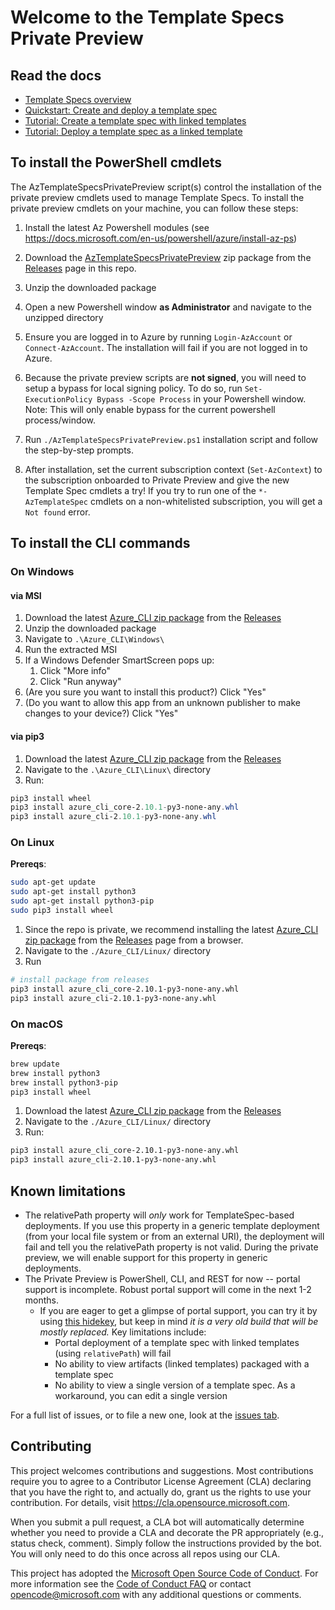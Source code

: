 # Welcome to the Template Specs Private Preview

## Read the docs

* [Template Specs overview](https://docs.microsoft.com/azure/azure-resource-manager/templates/template-specs)
* [Quickstart: Create and deploy a template spec](https://docs.microsoft.com/azure/azure-resource-manager/templates/quickstart-create-template-specs)
* [Tutorial: Create a template spec with linked templates](https://docs.microsoft.com/azure/azure-resource-manager/templates/template-specs-create-linked)
* [Tutorial: Deploy a template spec as a linked template](https://docs.microsoft.com/azure/azure-resource-manager/templates/template-specs-deploy-linked-template)

## To install the PowerShell cmdlets

The AzTemplateSpecsPrivatePreview script(s) control the installation of the private preview cmdlets used to manage Template Specs. To install the private preview cmdlets on your machine, you can follow these steps:

1. Install the latest Az Powershell modules (see https://docs.microsoft.com/en-us/powershell/azure/install-az-ps)

1. Download the [AzTemplateSpecsPrivatePreview](https://github.com/Azure/template-specs/releases/download/v0.1.6/Azure_PowerShell.zip) zip package from the [Releases](https://github.com/Azure/template-specs/releases) page in this repo.
1. Unzip the downloaded package
1. Open a new Powershell window **as Administrator** and navigate to the unzipped directory
1. Ensure you are logged in to Azure by running `Login-AzAccount` or `Connect-AzAccount`. The installation will fail if you are not logged in to Azure.
1. Because the private preview scripts are **not signed**, you will need to setup a bypass for local signing policy. To do so, run `Set-ExecutionPolicy Bypass -Scope Process` in your Powershell window. Note: This will only enable bypass for the current powershell process/window.
1. Run `./AzTemplateSpecsPrivatePreview.ps1` installation script and follow the step-by-step prompts.
1. After installation, set the current subscription context (`Set-AzContext`) to the subscription onboarded to Private Preview and give the new Template Spec cmdlets a try! If you try to run one of the `*-AzTemplateSpec` cmdlets on a non-whitelisted subscription, you will get a `Not found` error.

## To install the CLI commands

### On Windows

#### via MSI
1. Download the latest [Azure_CLI zip package](https://github.com/Azure/template-specs/releases/download/v0.1.6/Azure_CLI.zip) from the [Releases](https://github.com/Azure/template-specs/releases)
1. Unzip the downloaded package
1. Navigate to `.\Azure_CLI\Windows\`
1. Run the extracted MSI
1. If a Windows Defender SmartScreen pops up:
    1. Click "More info"
    1. Click "Run anyway"
1. (Are you sure you want to install this product?) Click "Yes"
1. (Do you want to allow this app from an unknown publisher to make changes to your device?) Click "Yes"

#### via pip3

1. Download the latest [Azure_CLI zip package](https://github.com/Azure/template-specs/releases/download/v0.1.6/Azure_CLI.zip) from the [Releases](https://github.com/Azure/template-specs/releases)
1. Navigate to the `.\Azure_CLI\Linux\` directory
1. Run:
```powershell
pip3 install wheel
pip3 install azure_cli_core-2.10.1-py3-none-any.whl
pip3 install azure_cli-2.10.1-py3-none-any.whl
```

### On Linux

**Prereqs**:
```bash
sudo apt-get update
sudo apt-get install python3
sudo apt-get install python3-pip
sudo pip3 install wheel
```

1. Since the repo is private, we recommend installing the latest [Azure_CLI zip package](https://github.com/Azure/template-specs/releases/download/v0.1.6/Azure_CLI.zip) from the [Releases](https://github.com/Azure/template-specs/releases) page from a browser.
1. Navigate to the `./Azure_CLI/Linux/` directory
1. Run

```bash
# install package from releases
pip3 install azure_cli_core-2.10.1-py3-none-any.whl
pip3 install azure_cli-2.10.1-py3-none-any.whl
```

### On macOS

**Prereqs**:
```bash
brew update
brew install python3
brew install python3-pip
pip3 install wheel
```

1. Download the latest [Azure_CLI zip package](https://github.com/Azure/template-specs/releases/download/v0.1.6/Azure_CLI.zip) from the [Releases](https://github.com/Azure/template-specs/releases)
1. Navigate to the `./Azure_CLI/Linux/` directory
1. Run:
```bash
pip3 install azure_cli_core-2.10.1-py3-none-any.whl
pip3 install azure_cli-2.10.1-py3-none-any.whl
```

## Known limitations

* The relativePath property will *only* work for TemplateSpec-based deployments. If you use this property in a generic template deployment (from your local file system or from an external URI), the deployment will fail and tell you the relativePath property is not valid. During the private preview, we will enable support for this property in generic deployments.
* The Private Preview is PowerShell, CLI, and REST for now -- portal support is incomplete. Robust portal support will come in the next 1-2 months.
  * If you are eager to get a glimpse of portal support, you can try it by using [this hidekey](https://ms.portal.azure.com/?feature.showassettypes=Microsoft_Azure_TemplateSpecs_ArmTemplateSpecsHub&Microsoft_Azure_TemplateSpecs=true&feature.canmodifyextensions=true#blade/Microsoft_Azure_TemplateSpecs/TemplateSpecsMenuBlade/TemplatesList), but keep in mind *it is a very old build that will be mostly replaced.* Key limitations include:	
    * Portal deployment of a template spec with linked templates (using `relativePath`) will fail	
    * No ability to view artifacts (linked templates) packaged with a template spec
    * No ability to view a single version of a template spec. As a workaround, you can edit a single version 


For a full list of issues, or to file a new one, look at the [issues tab](https://github.com/azure/template-specs/issues).

## Contributing

This project welcomes contributions and suggestions.  Most contributions require you to agree to a
Contributor License Agreement (CLA) declaring that you have the right to, and actually do, grant us
the rights to use your contribution. For details, visit https://cla.opensource.microsoft.com.

When you submit a pull request, a CLA bot will automatically determine whether you need to provide
a CLA and decorate the PR appropriately (e.g., status check, comment). Simply follow the instructions
provided by the bot. You will only need to do this once across all repos using our CLA.

This project has adopted the [Microsoft Open Source Code of Conduct](https://opensource.microsoft.com/codeofconduct/).
For more information see the [Code of Conduct FAQ](https://opensource.microsoft.com/codeofconduct/faq/) or
contact [opencode@microsoft.com](mailto:opencode@microsoft.com) with any additional questions or comments.
